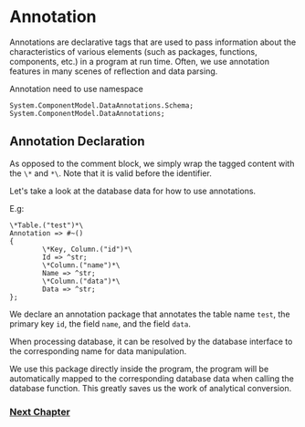 # Annotation
Annotations are declarative tags that are used to pass information about the characteristics of various elements (such as packages, functions, components, etc.) in a program at run time.
Often, we use annotation features in many scenes of reflection and data parsing.

Annotation need to use namespace
```
System.ComponentModel.DataAnnotations.Schema;
System.ComponentModel.DataAnnotations;
```
## Annotation Declaration
As opposed to the comment block, we simply wrap the tagged content with the `\*` and `*\`.
Note that it is valid before the identifier.

Let's take a look at the database data for how to use annotations.

E.g:
```
\*Table.("test")*\
Annotation => #~()
{
        \*Key, Column.("id")*\
        Id => ^str;
        \*Column.("name")*\
        Name => ^str;
        \*Column.("data")*\
        Data => ^str;
};
```
We declare an annotation package that annotates the table name `test`, the primary key `id`, the field `name`, and the field `data`.

When processing database, it can be resolved by the database interface to the corresponding name for data manipulation.

We use this package directly inside the program, the program will be automatically mapped to the corresponding database data when calling the database function.
This greatly saves us the work of analytical conversion.

### [Next Chapter](linq.md)